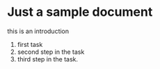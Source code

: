 # Just a sample document

this is an introduction

1. first task
1. second step in the task
1. third step in the task.